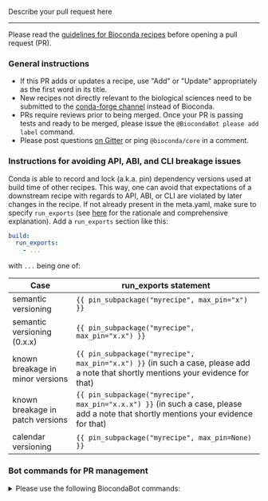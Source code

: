 Describe your pull request here

----

Please read the [guidelines for Bioconda recipes](https://bioconda.github.io/contributor/guidelines.html) before opening a pull request (PR).

### General instructions

* If this PR adds or updates a recipe, use "Add" or "Update" appropriately as the first word in its title.
* New recipes not directly relevant to the biological sciences need to be submitted to the [conda-forge channel](https://conda-forge.org/docs/) instead of Bioconda.
* PRs require reviews prior to being merged. Once your PR is passing tests and ready to be merged, please issue the `@BiocondaBot please add label` command.
* Please post questions [on Gitter](https://gitter.im/bioconda/Lobby) or ping `@bioconda/core` in a comment.

### Instructions for avoiding API, ABI, and CLI breakage issues
Conda is able to record and lock (a.k.a. pin) dependency versions used at build time of other recipes.
This way, one can avoid that expectations of a downstream recipe with regards to API, ABI, or CLI are violated by later changes in the recipe.
If not already present in the meta.yaml, make sure to specify `run_exports` (see [here](https://bioconda.github.io/contributor/linting.html#missing-run-exports) for the rationale and comprehensive explanation).
Add a `run_exports` section like this:

```yaml
build:
  run_exports:
    - ...

```

with `...` being one of:

| Case                             | run_exports statement                                               |
| -------------------------------- | ------------------------------------------------------------------- |
| semantic versioning              | `{{ pin_subpackage("myrecipe", max_pin="x") }}`     |
| semantic versioning (0.x.x)      | `{{ pin_subpackage("myrecipe", max_pin="x.x") }}`   |
| known breakage in minor versions | `{{ pin_subpackage("myrecipe", max_pin="x.x") }}` (in such a case, please add a note that shortly mentions your evidence for that) |
| known breakage in patch versions | `{{ pin_subpackage("myrecipe", max_pin="x.x.x") }}` (in such a case, please add a note that shortly mentions your evidence for that) |
| calendar versioning              | `{{ pin_subpackage("myrecipe", max_pin=None) }}`    |


### Bot commands for PR management

<details>
  <summary>Please use the following BiocondaBot commands:</summary>

Everyone has access to the following BiocondaBot commands, which can be given in a comment:

<table>
  <tr>
    <td><code>@BiocondaBot please update</code></td>
    <td>Merge the master branch into a PR.</td>
  </tr>
  <tr>
    <td><code>@BiocondaBot please add label</code></td>
    <td>Add the <code>please review & merge</code> label.</td>
  </tr>
  <tr>
    <td><code>@BiocondaBot please fetch artifacts</code></td>
    <td>Post links to CI-built packages/containers. <br />You can use this to test packages locally.</td>
  </tr>
</table>

Note that the <code>@BiocondaBot please merge</code> command is now depreciated. Please just squash and merge instead.

Also, the bot watches for comments from non-members that include `@bioconda/<team>` and will automatically re-post them to notify the addressed `<team>`.

</details>
